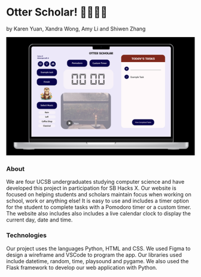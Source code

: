 # Otter Scholar! 👩🏻‍💻🦦
by Karen Yuan, Xandra Wong, Amy Li and Shiwen Zhang

![alt text](/website_images/homepage-image.png)

### About
We are four UCSB undergraduates studying computer science and have developed this project in participation for SB Hacks X. Our website is focused on helping students and scholars maintain focus when working on school, work or anything else! It is easy to use and includes a timer option for the student to complete tasks with a Pomodoro timer or a custom timer. The website also includes also includes a live calendar clock to display the current day, date and time.

### Technologies
Our project uses the languages Python, HTML and CSS. We used Figma to design a wireframe and VSCode to program the app. Our libraries used include datetime, random, time, playsound and pygame. We also used the Flask framework to develop our web application with Python.